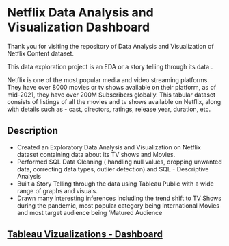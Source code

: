 # Netflix Data Analysis and Visualization Dashboard

Thank you for visiting the repository of Data Analysis and Visualization of Netflix Content dataset.

This data exploration project is an EDA or a story telling through its data .

Netflix is one of the most popular media and video streaming platforms. They have over 8000 movies or tv shows available on their platform, as of mid-2021, they have over 200M Subscribers globally. This tabular dataset consists of listings of all the movies and tv shows available on Netflix, along with details such as - cast, directors, ratings, release year, duration, etc.

## Description
- Created an Exploratory Data Analysis and Visualization  on Netflix dataset containing data about its TV shows and Movies.
- Performed  SQL Data Cleaning ( handling null values, dropping unwanted data, correcting data types, outlier detection) and SQL - Descriptive Analysis
- Built a Story Telling  through the data using Tableau Public with a wide range of graphs and visuals.
- Drawn many interesting inferences including the trend shift to TV Shows during the pandemic,  most popular category being International Movies and most target audience being ‘Matured Audience

## [Tableau Vizualizations - Dashboard](https://public.tableau.com/app/profile/rajalakshmi.gnanasekaran/viz/NetflixDataAnalysisVisualization/NetflixDataAnalysisandVisualization)
